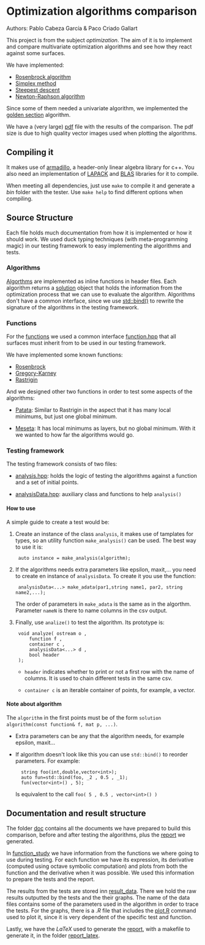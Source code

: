 # Optimization algorithms comparison
Authors: Pablo Cabeza García & Paco Criado Gallart

This project is from the subject *optimization*. The aim of it is to
implement and compare multivariate optimization algorithms and see how
they react against some surfaces.

We have implemented:

* [Rosenbrock algorithm][rosenbrock]
* [Simplex method][simplex]
* [Steepest descent][steepest]
* [Newton-Raphson algorithm][newtorraphson]

Since some of them needed a univariate algorithm, we implemented the
[golden section][goldensection] algorithm.

We have a (very large) [pdf][pdf_file] file with the results of the
comparison. The pdf size is due to high quality vector images used
when plotting the algorithms.

## Compiling it

It makes use of [armadillo](http://arma.sourceforge.net/), a
header-only linear algebra library for c++. You also need an
implementation of [LAPACK](http://www.netlib.org/lapack/) and
[BLAS](http://www.netlib.org/blas/) libraries for it to compile.

When meeting all dependencies, just use `make` to compile it and
generate a *bin* folder with the tester. Use `make help` to find
different options when compiling.

## Source Structure

Each file holds much documentation from how it is implemented or how
it should work. We used duck typing techniques (with meta-programming
magic) in our testing framework to easy implementing the algorithms
and tests.

### Algorithms

[Algorthms][algorithms] are implemented as inline functions in header
files. Each algorithm returns a [solution][solution] object that holds
the information from the optimization process that we can use to
evaluate the algorithm. Algorithms don't have a common interface,
since we use
[std::bind()](http://en.cppreference.com/w/cpp/utility/functional/bind)
to rewrite the signature of the algorithms in the testing framework.

### Functions

For the [functions][functions] we used a common interface
[function.hpp][function] that all surfaces must inherit from to be
used in our testing framework.

We have implemented some known functions:

- [Rosenbrock][frosenbrock]
- [Gregory-Karney][fgregory]
- [Rastrigin][frastrigin]

And we designed other two functions in order to test some aspects of
the algorithms:

- [Patata][fpatata]: Similar to Rastrigin in the aspect that it has many local
  minimums, but just one global minimum.
  
- [Meseta][fmeseta]: It has local minimums as layers, but no global minimum. With
  it we wanted to how far the algorithms would go.

### Testing framework

The testing framework consists of two files:

- [analysis.hpp][analysis]: holds the logic of testing the algorithms
  against a function and a set of initial points.

- [analysisData.hpp][analysisData]: auxiliary class and functions to help `analysis()`

#### How to use ####

A simple guide to create a test would be:

1. Create an instance of the class `analysis`, it makes use of
   tamplates for types, so an utility function `make_analysis()` can
   be used. The best way to use it is:

		auto instance = make_analysis(algorithm);
2. If the algorithms needs extra parameters like epsilon,
   maxit,... you need to create en instance of `analysisData`. To
   create it you use the function:
   
		analysisData<...> make_adata(par1,string name1, par2, string name2,...);

	The order of parameters in `make_adata` is the same as in the
	algorthm. Parameter `nameN` is there to name columns in the csv
	output.

3. Finally, use `analize()` to test the algorithm. Its prototype is: 

		void analyze( ostream o , 
			function f ,
			container c ,
			analysisData<...> d ,
			bool header
		);


	- `header` indicates whether to print or not a first row with the
      name of columns. It is used to chain different tests in the same
      csv.

	- `container c` is an iterable container of points, for example, a
      vector.

#### Note about algorithm

The `algorithm` in the first points must be of the form `solution
algorithm(const function& f, mat p, ...)`.

- Extra parameters can be any that the algorithm needs, for example
  epsilon, maxit...

- If algorithm doesn't look like this you can use `std::bind()` to
  reorder parameters. For example:

		string foo(int,double,vector<int>);
		auto fun=std::bind(foo, _2 , 0.5 , _1);
		fun(vector<int>() , 5);

	Is equivalent to the call `foo( 5 , 0.5 , vector<int>() )`




## Documentation and result structure

The folder [doc][documentation] contains all the documents we have
prepared to build this comparison, before and after testing the
algorithms, plus the [report][pdf_file] we generated.

In [function_study][function_study] we have information from the
functions we where going to use during testing. For each function we
have its expression, its derivative (computed using octave symbolic
computation) and plots from both the function and the derivative when
it was possible. We used this information to prepare the tests and the
report.

The results from the tests are stored inn
[result_data][result_data]. There we hold the raw results outputted by
the tests and the their graphs. The name of the data files contains
some of the parameters used in the algorithm in order to trace the
tests. For the graphs, there is a *.R* file that includes the
[plot.R][plotR] command used to plot it, since it is very dependent of
the specific test and function.

Lastly, we have the *LaTeX* used to generate the [report][pdf_file], with a makefile to generate it, in the folder [report_latex][report_latex].



[//]: # "Links section"

[rosenbrock]: <http://en.wikipedia.org/wiki/Rosenbrock_methods#Search_method>
[simplex]: <http://en.wikipedia.org/wiki/Nelder%E2%80%93Mead_method>
[steepest]: <http://en.wikipedia.org/wiki/Gradient_descent>
[newtorraphson]: <http://en.wikipedia.org/wiki/Newton's_method>
[goldensection]: <http://en.wikipedia.org/wiki/Golden_section_search>

[frosenbrock]: </lemniscata/optimization-algorithms-comparison/src/master/src/examples/rosenbrock.hpp>
[fgregory]: </lemniscata/optimization-algorithms-comparison/src/master/src/examples/gregory_karney.hpp>
[frastrigin]: </lemniscata/optimization-algorithms-comparison/src/master/src/examples/rastrigin.hpp>
[fpatata]: </lemniscata/optimization-algorithms-comparison/src/master/src/examples/patata.hpp>
[fmeseta]: </lemniscata/optimization-algorithms-comparison/src/master/src/examples/valley.hpp>

[pdf_file]:</lemniscata/optimization-algorithms-comparison/src/master/doc/report.pdf> "report of the comparison"
[documentation]:</lemniscata/optimization-algorithms-comparison/src/master/doc>
[function_study]:</lemniscata/optimization-algorithms-comparison/src/master/doc/function_study>
[result_data]: </lemniscata/optimization-algorithms-comparison/src/master/doc/result_data>
[report_latex]: </lemniscata/optimization-algorithms-comparison/src/master/doc/report_latex>

[plotR]: </lemniscata/optimization-algorithms-comparison/src/master/utilities/plot.R> "plot utility for surfaces for out tests"

[function]: </lemniscata/optimization-algorithms-comparison/src/master/src/function.hpp>

[algorithms]: </lemniscata/optimization-algorithms-comparison/src/master/src/algorithms>
[solution]: </lemniscata/optimization-algorithms-comparison/src/master/src/solution.hpp>
[functions]: </lemniscata/optimization-algorithms-comparison/src/master/src/examples>

[analysis]: </lemniscata/optimization-algorithms-comparison/src/master/src/analysis.hpp>
[analysisData]: </lemniscata/optimization-algorithms-comparison/src/master/src/analysisData.hpp>
